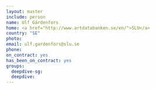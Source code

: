 ```yaml
---
layout: master
include: person
name: Ulf Gärdenfors
home: <a href="http://www.artdatabanken.se/en/">SLU</a>
country: "SE"
photo:
email: ulf.gardenfors@slu.se
phone:
on_contract: yes
has_been_on_contract: yes
groups:
  deepdive-sg:
  deepdive:
---
```

